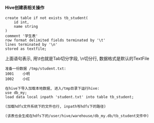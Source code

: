 #### Hive创建表相关操作

```
create table if not exists tb_student(
    id int,
    name string
) 
comment '学生表' 
row format delimited fields terminated by '\t' 
lines terminated by '\n'
stored as textfile;
```

上面语句表示, 用\t也就是Tab切分字段, \n切分行,
数据格式是默认的TextFile
```
准备一份数据 /tmp/student.txt:
1001    小明
1002    小红

在hive下导入加载本地数据, 进入/tmp目录下运行hive:
use db_my;
load data local inpath 'student.txt' into table tb_student;

(加载hdfs文件系统下的文件也行, inpath写hdfs下的路径)

(该表也会生成在hdfs下的/user/hive/warehouse/db_my.db/tb_student文件中)
```   